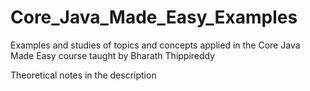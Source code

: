# Core_Java_Made_Easy_Examples
Examples and studies of topics and concepts applied in the Core Java Made Easy course taught by Bharath Thippireddy

Theoretical notes in the description
